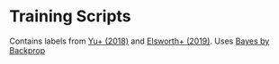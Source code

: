 # Training Scripts
Contains labels from [Yu+ (2018)](https://ui.adsabs.harvard.edu/abs/2018ApJS..236...42Y/abstract) and [Elsworth+ (2019)](https://ui.adsabs.harvard.edu/abs/2019MNRAS.489.4641E/abstract). Uses [Bayes by Backprop](https://github.com/kumar-shridhar/PyTorch-BayesianCNN)
